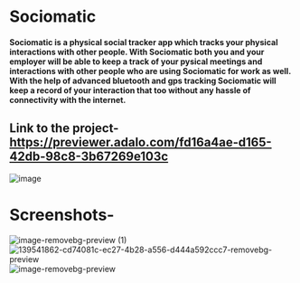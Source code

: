 # Sociomatic
#### Sociomatic is a physical social tracker app which tracks your physical interactions with other people. With Sociomatic both you and your employer will be able to keep a track of your pysical meetings and interactions with other people who are using Sociomatic for work as well. With the help of advanced bluetooth and gps tracking Sociomatic will keep a record of your interaction that too without any hassle of connectivity with the internet.

## Link to the project- https://previewer.adalo.com/fd16a4ae-d165-42db-98c8-3b67269e103c
![image](https://user-images.githubusercontent.com/72443636/139541768-95a11966-875d-4234-870b-e3f90a6ec46b.png)


# Screenshots-

![image-removebg-preview (1)](https://user-images.githubusercontent.com/72443636/139541859-e7373500-a8a1-4ca7-b247-2a0ed59b7f66.png)
![139541862-cd74081c-ec27-4b28-a556-d444a592ccc7-removebg-preview](https://user-images.githubusercontent.com/31695520/139542914-6cb203a0-f34b-477c-b965-db1f48245796.png)
![image-removebg-preview](https://user-images.githubusercontent.com/72443636/139541848-248a5045-1d40-40f8-ae5e-bd5e1e1760c2.png)

